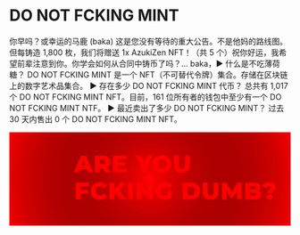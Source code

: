 # DO NOT FCKING MINT

你早吗？或幸运的马鹿 (baka) 这是您没有等待的重大公告。不是他妈的路线图。但每铸造 1,800 枚，我们将赠送 1x AzukiZen NFT！（共 5 个）祝你好运，我希望前辈注意到你。你学会如何从合同中铸币了吗？... baka，▶ 什么是不吃薄荷糖？
DO NOT FCKING MINT 是一个 NFT（不可替代令牌）集合。存储在区块链上的数字艺术品集合。
▶ 存在多少 DO NOT FCKING MINT 代币？
总共有 1,017 个 DO NOT FCKING MINT NFT。目前，161 位所有者的钱包中至少有一个 DO NOT FCKING MINT NTF。
▶ 最近卖出了多少 DO NOT FCKING MINT？
过去 30 天内售出 0 个 DO NOT FCKING MINT NFT。

![NFT](1080x360.jpg)
